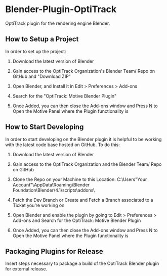 # Blender-Plugin-OptiTrack
OptiTrack plugin for the rendering engine Blender.


## How to Setup a Project 
In order to set up the project:

1. Download the latest version of Blender

2. Gain access to the OptiTrack Organization's Blender Team/ Repo on GitHub and "Download ZIP"

3. Open Blender, and Install it in Edit > Preferences > Add-ons

4. Search for the "OptiTrack: Motive Blender Plugin"

5. Once Added, you can then close the Add-ons window and Press N to Open the Motive Panel where the Plugin functionality is


## How to Start Developing
In order to start developing on the Blender plugin it is helpful to be working with the latest code base hosted on GitHub. To do this:

1. Download the latest version of Blender

2. Gain access to the OptiTrack Organization and the Blender Team/ Repo on GitHub

3. Clone the Repo on your Machine to this Location: C:\Users\"Your Account"\AppData\Roaming\Blender Foundation\Blender\4.1\scripts\addons\

4. Fetch the Dev Branch or Create and Fetch a Branch associated to a Ticket you’re working on 

5. Open Blender and enable the plugin by going to Edit > Preferences > Add-ons and Search for the OptiTrack: Motive Blender Plugin

6. Once Added, you can then close the Add-ons window and Press N to Open the Motive Panel where the Plugin functionality is
 
## Packaging Plugins for Release
Insert steps necessary to package a build of the OptiTrack Blender plugin for external release.
